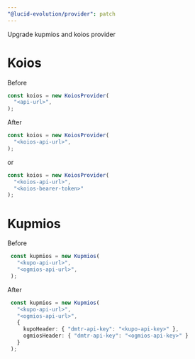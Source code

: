 ```yaml
---
"@lucid-evolution/provider": patch
---
```


Upgrade kupmios and koios provider

# Koios

Before
```ts
const koios = new KoiosProvider(
  "<api-url>",
);

```

After

```ts
const koios = new KoiosProvider(
  "<koios-api-url>",
);

```
or
```ts
const koios = new KoiosProvider(
  "<koios-api-url>",
  "<koios-bearer-token>"
);

```

# Kupmios

Before

```ts
 const kupmios = new Kupmios(
   "<kupo-api-url>",
   "<ogmios-api-url>",
 );

```

After
```ts
 const kupmios = new Kupmios(
   "<kupo-api-url>",
   "<ogmios-api-url>",
   {
     kupoHeader: { "dmtr-api-key": "<kupo-api-key>" },
     ogmiosHeader: { "dmtr-api-key": "<ogmios-api-key>" }
   }
 );

```

